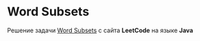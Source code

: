 # Word Subsets
Решение задачи [Word Subsets](https://leetcode.com/problems/word-subsets/) с сайта **LeetCode** на языке **Java**